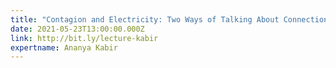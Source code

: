 ```yaml
---
title: "Contagion and Electricity: Two Ways of Talking About Connection in Dance"
date: 2021-05-23T13:00:00.000Z
link: http://bit.ly/lecture-kabir
expertname: Ananya Kabir
---
```

